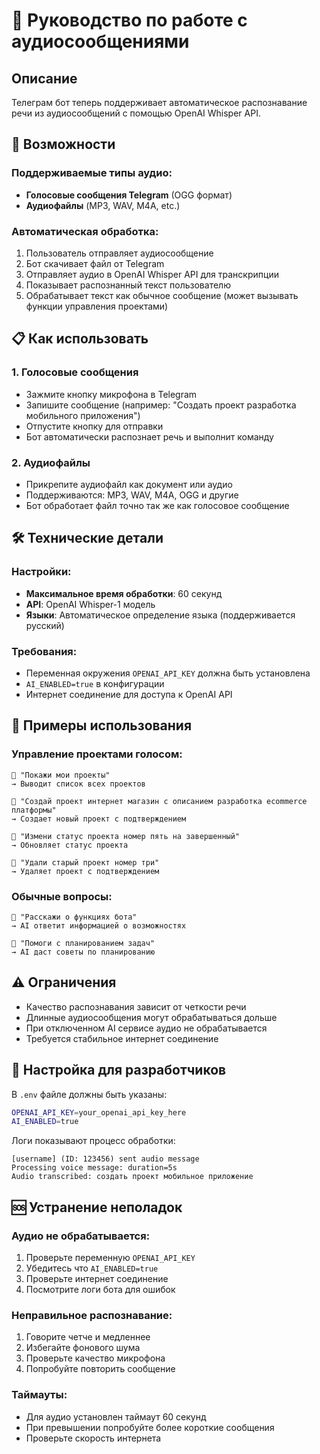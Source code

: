 # 🎤 Руководство по работе с аудиосообщениями

## Описание

Телеграм бот теперь поддерживает автоматическое распознавание речи из аудиосообщений с помощью OpenAI Whisper API.

## 🚀 Возможности

### Поддерживаемые типы аудио:
- **Голосовые сообщения Telegram** (OGG формат)
- **Аудиофайлы** (MP3, WAV, M4A, etc.)

### Автоматическая обработка:
1. Пользователь отправляет аудиосообщение
2. Бот скачивает файл от Telegram
3. Отправляет аудио в OpenAI Whisper API для транскрипции
4. Показывает распознанный текст пользователю
5. Обрабатывает текст как обычное сообщение (может вызывать функции управления проектами)

## 📋 Как использовать

### 1. Голосовые сообщения
- Зажмите кнопку микрофона в Telegram
- Запишите сообщение (например: "Создать проект разработка мобильного приложения")
- Отпустите кнопку для отправки
- Бот автоматически распознает речь и выполнит команду

### 2. Аудиофайлы
- Прикрепите аудиофайл как документ или аудио
- Поддерживаются: MP3, WAV, M4A, OGG и другие
- Бот обработает файл точно так же как голосовое сообщение

## 🛠️ Технические детали

### Настройки:
- **Максимальное время обработки**: 60 секунд
- **API**: OpenAI Whisper-1 модель
- **Языки**: Автоматическое определение языка (поддерживается русский)

### Требования:
- Переменная окружения `OPENAI_API_KEY` должна быть установлена
- `AI_ENABLED=true` в конфигурации
- Интернет соединение для доступа к OpenAI API

## 📝 Примеры использования

### Управление проектами голосом:
```
🎤 "Покажи мои проекты"
→ Выводит список всех проектов

🎤 "Создай проект интернет магазин с описанием разработка ecommerce платформы"  
→ Создает новый проект с подтверждением

🎤 "Измени статус проекта номер пять на завершенный"
→ Обновляет статус проекта

🎤 "Удали старый проект номер три"
→ Удаляет проект с подтверждением
```

### Обычные вопросы:
```
🎤 "Расскажи о функциях бота"
→ AI ответит информацией о возможностях

🎤 "Помоги с планированием задач"
→ AI даст советы по планированию
```

## ⚠️ Ограничения

- Качество распознавания зависит от четкости речи
- Длинные аудиосообщения могут обрабатываться дольше
- При отключенном AI сервисе аудио не обрабатывается
- Требуется стабильное интернет соединение

## 🔧 Настройка для разработчиков

В `.env` файле должны быть указаны:
```bash
OPENAI_API_KEY=your_openai_api_key_here
AI_ENABLED=true
```

Логи показывают процесс обработки:
```
[username] (ID: 123456) sent audio message
Processing voice message: duration=5s
Audio transcribed: создать проект мобильное приложение
```

## 🆘 Устранение неполадок

### Аудио не обрабатывается:
1. Проверьте переменную `OPENAI_API_KEY`
2. Убедитесь что `AI_ENABLED=true`
3. Проверьте интернет соединение
4. Посмотрите логи бота для ошибок

### Неправильное распознавание:
1. Говорите четче и медленнее
2. Избегайте фонового шума
3. Проверьте качество микрофона
4. Попробуйте повторить сообщение

### Таймауты:
- Для аудио установлен таймаут 60 секунд
- При превышении попробуйте более короткие сообщения
- Проверьте скорость интернета 